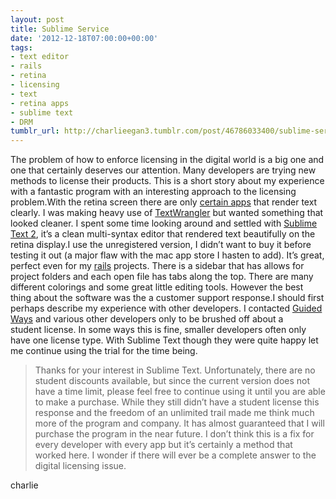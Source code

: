 ```yaml
---
layout: post
title: Sublime Service
date: '2012-12-18T07:00:00+00:00'
tags:
- text editor
- rails
- retina
- licensing
- text
- retina apps
- sublime text
- DRM
tumblr_url: http://charlieegan3.tumblr.com/post/46786033400/sublime-service
---
```

The problem of how to enforce licensing in the digital world is a big one and one that certainly deserves our attention. Many developers are trying new methods to license their products. This is a short story about my experience with a fantastic program with an interesting approach to the licensing problem.With the retina screen there are only [certain apps](http://forums.macrumors.com/showpost.php?p=15359072&postcount=263) that render text clearly. I was making heavy use of [TextWrangler](http://www.barebones.com/products/textwrangler/) but wanted something that looked cleaner. I spent some time looking around and settled with [Sublime Text 2](http://www.sublimetext.com/), it’s a clean multi-syntax editor that rendered text beautifully on the retina display.I use the unregistered version, I didn’t want to buy it before testing it out (a major flaw with the mac app store I hasten to add). It’s great, perfect even for my [rails](http://rubyonrails.org/) projects. There is a sidebar that has allows for project folders and each open file has tabs along the top. There are many different colorings and some great little editing tools. However the best thing about the software was the a customer support response.I should first perhaps describe my experience with other developers. I contacted [Guided Ways](http://www.2doapp.com/index.html) and various other developers only to be brushed off about a student license. In some ways this is fine, smaller developers often only have one license type. With Sublime Text though they were quite happy let me continue using the trial for the time being.

> Thanks for your interest in Sublime Text. Unfortunately, there are no student discounts available, but since the current version does not have a time limit, please feel free to continue using it until you are able to make a purchase.
While they still didn’t have a student license this response and the freedom of an unlimited trail made me think much more of the program and company. It has almost guaranteed that I will purchase the program in the near future.
I don’t think this is a fix for every developer with every app but it’s certainly a method that worked here. I wonder if there will ever be a complete answer to the digital licensing issue.

charlie